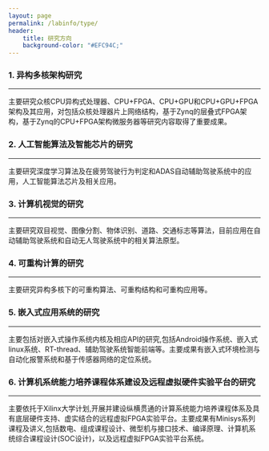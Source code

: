 ```yaml
---
layout: page
permalink: /labinfo/type/
header:
    title: 研究方向
    background-color: "#EFC94C;"
---
```


### 1. 异构多核架构研究    

---

主要研究众核CPU异构式处理器、CPU+FPGA、CPU+GPU和CPU+GPU+FPGA架构及其应用，对包括众核处理器片上网络结构，基于Zynq的层叠式FPGA架构，基于Zynq的CPU+FPGA架构微服务器等研究内容取得了重要成果。

### 2. 人工智能算法及智能芯片的研究

---
  

主要研究深度学习算法及在疲劳驾驶行为判定和ADAS自动辅助驾驶系统中的应用，人工智能算法芯片及相关应用。

### 3. 计算机视觉的研究  

---

主要研究双目视觉、图像分割、物体识别、道路、交通标志等算法，目前应用在自动辅助驾驶系统和自动无人驾驶系统中的相关算法原型。

### 4. 可重构计算的研究  

---

主要研究异构多核下的可重构算法、可重构结构和可重构应用等。

### 5. 嵌入式应用系统的研究    

---

主要包括对嵌入式操作系统内核及相应API的研究,包括Android操作系统、嵌入式linux系统、RT-thread、辅助驾驶系统智能前端等。主要成果有嵌入式环境检测与自动化报警系统和基于传感器网络的定位系统。

### 6. 计算机系统能力培养课程体系建设及远程虚拟硬件实验平台的研究  

---

主要依托于Xilinx大学计划,开展并建设纵横贯通的计算系统能力培养课程体系及具有底层硬件支持、虚实结合的远程虚拟FPGA实验平台。主要成果有Minisys系列课程及讲义,包括数电、组成课程设计、微型机与接口技术、编译原理、计算机系统综合课程设计(SOC设计)，以及远程虚拟FPGA实验平台系统。
